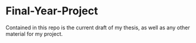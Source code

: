 # Final-Year-Project

Contained in this repo is the current draft of my thesis, as well as any other material for my project.

